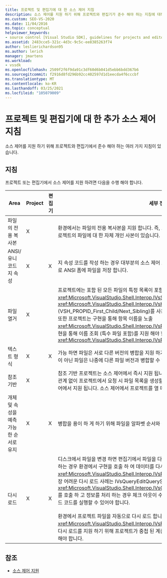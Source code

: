 ```yaml
---
title: 프로젝트 및 편집기에 대 한 소스 제어 지침
description: 소스 제어를 지원 하기 위해 프로젝트와 편집기가 준수 해야 하는 지침에 대해 알아봅니다.
ms.custom: SEO-VS-2020
ms.date: 11/04/2016
ms.topic: conceptual
helpviewer_keywords:
- source control [Visual Studio SDK], guidelines for projects and editors
ms.assetid: 2483cce5-321c-4d3c-9c5c-ee8385263f74
author: leslierichardson95
ms.author: lerich
manager: jmartens
ms.workload:
- vssdk
ms.openlocfilehash: 2509f2f6f9da91c3df60d6b041d5ebb6bdd367b6
ms.sourcegitcommit: f2916d8fd296b92cc402597d1d1eecda4f6cccbf
ms.translationtype: MT
ms.contentlocale: ko-KR
ms.lasthandoff: 03/25/2021
ms.locfileid: "105079009"
---
```

# <a name="additional-source-control-guidelines-for-projects-and-editors"></a>프로젝트 및 편집기에 대 한 추가 소스 제어 지침
소스 제어를 지원 하기 위해 프로젝트와 편집기에서 준수 해야 하는 여러 가지 지침이 있습니다.

## <a name="guidelines"></a>지침
 프로젝트 또는 편집기에서 소스 제어를 지원 하려면 다음을 수행 해야 합니다.

|Area|Project|편집기|세부 정보|
|----------|-------------|------------|-------------|
|파일의 전용 복사본|X||환경에서는 파일의 전용 복사본을 지원 합니다. 즉, 프로젝트에 참여 하는 각 사용자에 게는 해당 프로젝트의 파일에 대 한 자체 개인 사본이 있습니다.|
|ANSI/유니코드 지 속성|X|X|지 속성 코드를 작성 하는 경우 대부분의 소스 제어 프로그램에서 현재 유니코드를 지원 하지 않으므로 ANSI 폼에 파일을 저장 합니다.|
|파일 열거|X||프로젝트에는 포함 된 모든 파일의 특정 목록이 포함 되어야 하며 <xref:Microsoft.VisualStudio.Shell.Interop.IVsSccProject2> 또는 <xref:Microsoft.VisualStudio.Shell.Interop.IVsHierarchy.GetProperty%2A> (VSH_PROPID_First_Child/Next_Sibling)를 사용 하 여 파일 목록을 열거할 수 있어야 합니다. 또한 프로젝트는 구현을 통해 항목 이름을 노출 <xref:Microsoft.VisualStudio.Shell.Interop.IVsProject.GetMkDocument%2A> 하 고 해당 구현을 통해 이름 조회 (특수 파일 포함)를 지원 해야 합니다 <xref:Microsoft.VisualStudio.Shell.Interop.IVsProject.IsDocumentInProject%2A> .|
|텍스트 형식|X|X|가능 하면 파일은 서로 다른 버전의 병합을 지원 하기 위해 텍스트 형식 이어야 합니다. 텍스트 형식이 아닌 파일은 나중에 다른 파일 버전과 병합할 수 없습니다. 기본 텍스트 형식은 XML입니다.|
|참조 기반|X||참조 기반 프로젝트는 소스 제어에서 즉시 지원 됩니다. 그러나 해당 파일이 디스크에 있는지 여부에 관계 없이 프로젝트에서 요청 시 파일 목록을 생성할 수 있는 한, 디렉터리 기반 프로젝트도 소스 제어에서 지원 됩니다. 소스 제어에서 프로젝트를 열 때 프로젝트 파일은 파일 앞에 먼저 있습니다.|
|개체 및 속성을 예측 가능한 순서로 유지|X|X|병합을 용이 하 게 하기 위해 파일을 알파벳 순서와 같은 예측 가능한 순서로 유지 합니다.|
|다시 로드|X|X|디스크에서 파일을 변경 하면 편집기에서 파일을 다시 로드할 수 있어야 합니다. 소스 제어에 참여 하는 경우 환경에서 구현을 호출 하 여 데이터를 다시 로드 합니다 <xref:Microsoft.VisualStudio.Shell.Interop.IVsPersistDocData2.ReloadDocData%2A> . 가장 어려운 다시 로드 사례는 IVsQueryEditQuerySave:: <xref:Microsoft.VisualStudio.Shell.Interop.IVsQueryEditQuerySave2.QueryEditFiles%2A> 를 호출 하 고 정보를 처리 하는 경우 체크 아웃이 수행 되는 경우입니다. 그러나이 경우에는 다시 로드 코드를 실행할 수 있어야 합니다.<br /><br /> 환경에서 프로젝트 파일을 자동으로 다시 로드 합니다. 그러나 <xref:Microsoft.VisualStudio.Shell.Interop.IVsPersistHierarchyItem2> 중첩 된 프로젝트 파일 다시 로드를 지원 하기 위해 프로젝트가 중첩 된 계층 구조를 포함 하는 경우에는 프로젝트를 구현 해야 합니다.|

## <a name="see-also"></a>참조
- [소스 제어 지원](../../extensibility/internals/supporting-source-control.md)
